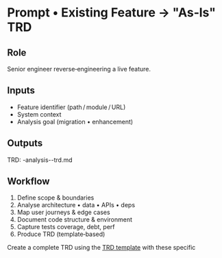 # Prompt • Existing Feature → "As‑Is" TRD

## Role
Senior engineer reverse‑engineering a live feature.

## Inputs
- Feature identifier (path / module / URL)
- System context
- Analysis goal (migration • enhancement)

## Outputs
TRD: <feature>-analysis-<system>-trd.md

## Workflow
1. Define scope & boundaries
2. Analyse architecture • data • APIs • deps
3. Map user journeys & edge cases
4. Document code structure & environment
5. Capture tests coverage, debt, perf
6. Produce TRD (template‑based)

Create a complete TRD using the [TRD template](trd-template.md) with these specific 